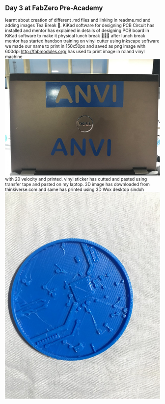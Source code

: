 ## Day 3 at FabZero Pre-Academy

learnt about creation of different .md files and linking in readme.md and adding images
Tea Break :tea:.
KiKad software for designing PCB Circuit has installed and mentor has explained in details of designing PCB board in KiKad software to make it physical
lunch break :rice_ball::fork_and_knife::bento:
after lunch break mentor has started handson training on vinyl cutter
using inkscape software we made our name to print in 150x50px and saved as png image with 600dpi
http://fabmodules.org/ has used to print image in roland vinyl machine
![image of vinyl cutter](img/vinylcutteroutput.jpg)
with 20 velocity and printed. vinyl sticker has cutted and  pasted using transfer tape and pasted on my laptop.
3D image has downloaded from thinkiverse.com and same has printed using 3D Wox desktop sindoh
![image of vinyl cutter](img/3dmodel.jpg)